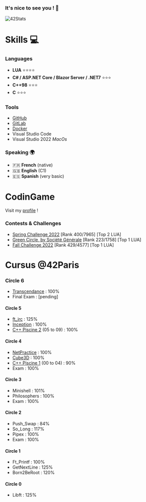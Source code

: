### It's nice to see you ! 👋

![42Stats](https://badge42.vercel.app/api/v2/clfqlqdsu002508jvsfhlnrzy/stats?cursusId=21&coalitionId=piscine)

# Skills 💻

### Languages

- **LUA** ⭐⭐⭐⭐
- **C# / ASP.NET Core / Blazor Server / .NET7** ⭐⭐⭐
- **C++98** ⭐⭐⭐
- **C** ⭐⭐⭐

### Tools

- [GitHub](https://github.com)
- [GitLab](https://gitlab.com)
- [Docker](https://docker.com)
- Visual Studio Code
- Visual Studio 2022 *MacOs*

### Speaking 🌍

- 🇫🇷 **French** (native)
- 🇬🇧 **English** (C1)
- 🇪🇸 **Spanish** (very basic)

# CodinGame

Visit my [profile](https://www.codingame.com/profile/7838f621919df50d987ba5c878885e8e4547384) !

### Contests & Challenges
- [Spring Challenge 2022](https://www.codingame.com/contests/spring-challenge-2022) [Rank 400/7965] [Top 2 LUA]
- [Green Circle, by Société Générale](https://www.codingame.com/contests/green-circle) [Rank 223/1758] [Top 1 LUA]
- [Fall Challenge 2022](https://www.codingame.com/contests/fall-challenge-2022) [Rank 429/4577] [Top 1 LUA]

# Cursus @42Paris

### Circle 6
- [Transcendance](https://github.com/ntantan/ft_transcendence) : 100%
- Final Exam : [pending]

#### Circle 5
- [ft_irc](https://github.com/ReyanCarlier/ft_irc) : 125%
- [Inception](https://github.com/ReyanCarlier/Inception) : 100%
- [C++ Piscine 2](https://github.com/ReyanCarlier/CPP-Pool) (05 to 09) : 100%

#### Circle 4
- [NetPractice](https://github.com/ReyanCarlier/NetPractice) : 100%
- [Cube3D](https://github.com/ReyanCarlier/cube3d) : 100%
- [C++ Piscine 1](https://github.com/ReyanCarlier/CPP-Pool) (00 to 04) : 90%
- Exam : 100%

#### Circle 3
- Minishell : 101%
- Philosophers : 100%
- Exam : 100%

#### Circle 2
- Push_Swap : 84%
- So_Long : 117%
- Pipex : 100%
- Exam : 100%

#### Circle 1
- Ft_Printf : 100%
- GetNextLine : 125%
- Born2BeRoot : 120%

#### Circle 0
- Libft : 125%
